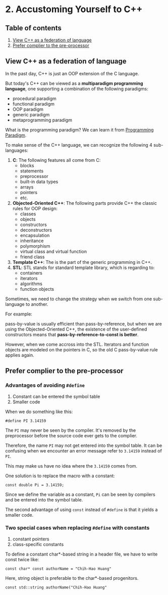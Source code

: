# 2. Accustoming Yourself to C++

## Table of contents

1. [View C++ as a federation of language](#View-C++-as-a-federation-of-language)
2. [Prefer complier to the pre-processor](#prefer-complier-to-the-preprocessor)

## View C++ as a federation of language

In the past day, C++ is just an OOP extension of the C language.

But today's C++ can be viewed as a **multiparadigm programming language**, one supporting a combination of the following paradigms:

- procedural paradigm
- functional paradigm
- OOP paradigm
- generic paradigm 
- metaprogramming paradigm

What is the programming paradigm? We can learn it from [Programming Paradigm](https://www.youtube.com/watch?v=Ps8jOj7diA0&list=PL9D558D49CA734A02).

To make sense of the C++ language, we can recognize the  following 4 sub-languages:

1. **C**: The following features all come from C:
	- blocks
	- statements
	- preprocessor
	- built-in data types
	- arrays
	- pointers
	- etc.
2. **Objected-Oriented C++**: The following parts provide C++ the classic rules for OOP design:
	- classes
	- objects
	- constructors
	- deconstructors
	- encapsulation
	- inheritance
	- polymorphism
	- virtual class and virtual function
	- friend class
3. **Template C++**: The is the part of the generic programming in C++.
4. **STL**: STL stands for standard template library, which is regarding to:
	- containers
	- iterators
	- algorithms
	- function objects

	
Sometimes, we need to change the strategy when we switch from one sub-language to another.

For example:

pass-by-value is usually efficient than pass-by-reference, but when we are using the Objected-Oriented C++, the existence of the user-defined constructors means that **pass-by-reference-to-const is better**.

However, when we come accross into the STL. Iterators and function objects are modeled on the pointers in C, so the old C pass-by-value rule applies again.

## Prefer complier to the pre-processor

### Advantages of avoiding ```#define```

1. Constant can be entered the symbol table
2. Smaller code 

When we do something like this:

```
#define PI 3.14159
```

The ```PI``` may never be seen by the compiler. It's removed by the preprocessor before the source code ever gets to the complier.

Therefore, the name ```PI``` may not get entered into the symbol table. It can be confusing when we encounter an error message refer to ```3.14159``` instead of ```PI```.

This may make us have no idea where the ```3.14159``` comes from.

One solution is to replace the macro with a constant:

```
const double Pi = 3.14159;
```

Since we define the variable as a constant, ```Pi``` can be seen by compilers and be entered into the symbol table.

The second advantage of using ```const``` instead of ```#define``` is that it yields a smaller code.

### Two special cases when replacing ```#define``` with constants

1. constant pointers
2. class-specific constants

To define a constant char*-based string in a header file, we have to write const twice like:

```
const char* const authorName = "Chih-Hao Huang"
```

Here, string object is preferable to the char*-based progenitors.

```
const std::string authorName("Chih-Hao Huang"
```